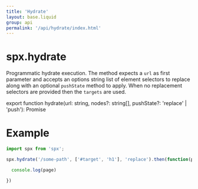 ```yaml
---
title: 'Hydrate'
layout: base.liquid
group: api
permalink: '/api/hydrate/index.html'
---
```


# spx.hydrate

Programmatic hydrate execution. The method expects a `url` as first parameter and accepts an options string list of element selectors to replace along with an optional `pushState` method to apply. When no replacement selectors are provided then the `targets` are used.

export function hydrate(url: string, nodes?: string[], pushState?: 'replace' | 'push'): Promise<Page>

# Example

<!--prettier-ignore-->
```js
import spx from 'spx';

spx.hydrate('/some-path', ['#target', 'h1'], 'replace').then(function(page) {

  console.log(page)

})
```
